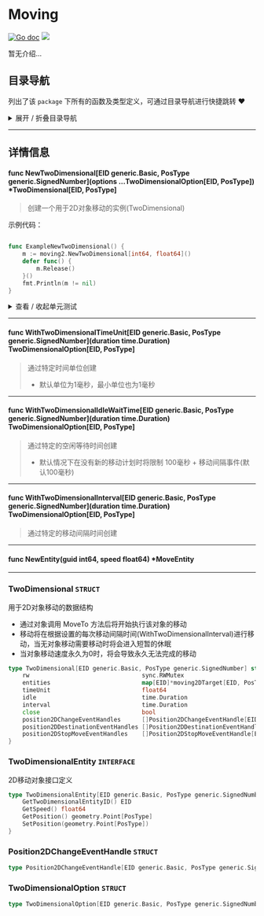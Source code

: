 # Moving

[![Go doc](https://img.shields.io/badge/go.dev-reference-brightgreen?logo=go&logoColor=white&style=flat)](https://pkg.go.dev/github.com/kercylan98/minotaur)
![](https://img.shields.io/badge/Email-kercylan@gmail.com-green.svg?style=flat)

暂无介绍...


## 目录导航
列出了该 `package` 下所有的函数及类型定义，可通过目录导航进行快捷跳转 ❤️
<details>
<summary>展开 / 折叠目录导航</summary>


> 包级函数定义

|函数名称|描述
|:--|:--
|[NewTwoDimensional](#NewTwoDimensional)|创建一个用于2D对象移动的实例(TwoDimensional)
|[WithTwoDimensionalTimeUnit](#WithTwoDimensionalTimeUnit)|通过特定时间单位创建
|[WithTwoDimensionalIdleWaitTime](#WithTwoDimensionalIdleWaitTime)|通过特定的空闲等待时间创建
|[WithTwoDimensionalInterval](#WithTwoDimensionalInterval)|通过特定的移动间隔时间创建
|[NewEntity](#NewEntity)|暂无描述...


> 类型定义

|类型|名称|描述
|:--|:--|:--
|`STRUCT`|[TwoDimensional](#struct_TwoDimensional)|用于2D对象移动的数据结构
|`INTERFACE`|[TwoDimensionalEntity](#struct_TwoDimensionalEntity)|2D移动对象接口定义
|`STRUCT`|[Position2DChangeEventHandle](#struct_Position2DChangeEventHandle)|暂无描述...
|`STRUCT`|[TwoDimensionalOption](#struct_TwoDimensionalOption)|暂无描述...

</details>


***
## 详情信息
#### func NewTwoDimensional\[EID generic.Basic, PosType generic.SignedNumber\](options ...TwoDimensionalOption[EID, PosType]) *TwoDimensional[EID, PosType]
<span id="NewTwoDimensional"></span>
> 创建一个用于2D对象移动的实例(TwoDimensional)

示例代码：
```go

func ExampleNewTwoDimensional() {
	m := moving2.NewTwoDimensional[int64, float64]()
	defer func() {
		m.Release()
	}()
	fmt.Println(m != nil)
}

```

<details>
<summary>查看 / 收起单元测试</summary>


```go

func TestNewTwoDimensional(t *testing.T) {
	m := moving2.NewTwoDimensional[int64, float64]()
	defer func() {
		m.Release()
	}()
}

```


</details>


***
#### func WithTwoDimensionalTimeUnit\[EID generic.Basic, PosType generic.SignedNumber\](duration time.Duration) TwoDimensionalOption[EID, PosType]
<span id="WithTwoDimensionalTimeUnit"></span>
> 通过特定时间单位创建
>   - 默认单位为1毫秒，最小单位也为1毫秒

***
#### func WithTwoDimensionalIdleWaitTime\[EID generic.Basic, PosType generic.SignedNumber\](duration time.Duration) TwoDimensionalOption[EID, PosType]
<span id="WithTwoDimensionalIdleWaitTime"></span>
> 通过特定的空闲等待时间创建
>   - 默认情况下在没有新的移动计划时将限制 100毫秒 + 移动间隔事件(默认100毫秒)

***
#### func WithTwoDimensionalInterval\[EID generic.Basic, PosType generic.SignedNumber\](duration time.Duration) TwoDimensionalOption[EID, PosType]
<span id="WithTwoDimensionalInterval"></span>
> 通过特定的移动间隔时间创建

***
#### func NewEntity(guid int64, speed float64) *MoveEntity
<span id="NewEntity"></span>

***
<span id="struct_TwoDimensional"></span>
### TwoDimensional `STRUCT`
用于2D对象移动的数据结构
  - 通过对象调用 MoveTo 方法后将开始执行该对象的移动
  - 移动将在根据设置的每次移动间隔时间(WithTwoDimensionalInterval)进行移动，当无对象移动需要移动时将会进入短暂的休眠
  - 当对象移动速度永久为0时，将会导致永久无法完成的移动
```go
type TwoDimensional[EID generic.Basic, PosType generic.SignedNumber] struct {
	rw                                sync.RWMutex
	entities                          map[EID]*moving2DTarget[EID, PosType]
	timeUnit                          float64
	idle                              time.Duration
	interval                          time.Duration
	close                             bool
	position2DChangeEventHandles      []Position2DChangeEventHandle[EID, PosType]
	position2DDestinationEventHandles []Position2DDestinationEventHandle[EID, PosType]
	position2DStopMoveEventHandles    []Position2DStopMoveEventHandle[EID, PosType]
}
```
<span id="struct_TwoDimensionalEntity"></span>
### TwoDimensionalEntity `INTERFACE`
2D移动对象接口定义
```go
type TwoDimensionalEntity[EID generic.Basic, PosType generic.SignedNumber] interface {
	GetTwoDimensionalEntityID() EID
	GetSpeed() float64
	GetPosition() geometry.Point[PosType]
	SetPosition(geometry.Point[PosType])
}
```
<span id="struct_Position2DChangeEventHandle"></span>
### Position2DChangeEventHandle `STRUCT`

```go
type Position2DChangeEventHandle[EID generic.Basic, PosType generic.SignedNumber] func(moving *TwoDimensional[EID, PosType], entity TwoDimensionalEntity[EID, PosType], oldX PosType)
```
<span id="struct_TwoDimensionalOption"></span>
### TwoDimensionalOption `STRUCT`

```go
type TwoDimensionalOption[EID generic.Basic, PosType generic.SignedNumber] func(moving *TwoDimensional[EID, PosType])
```
